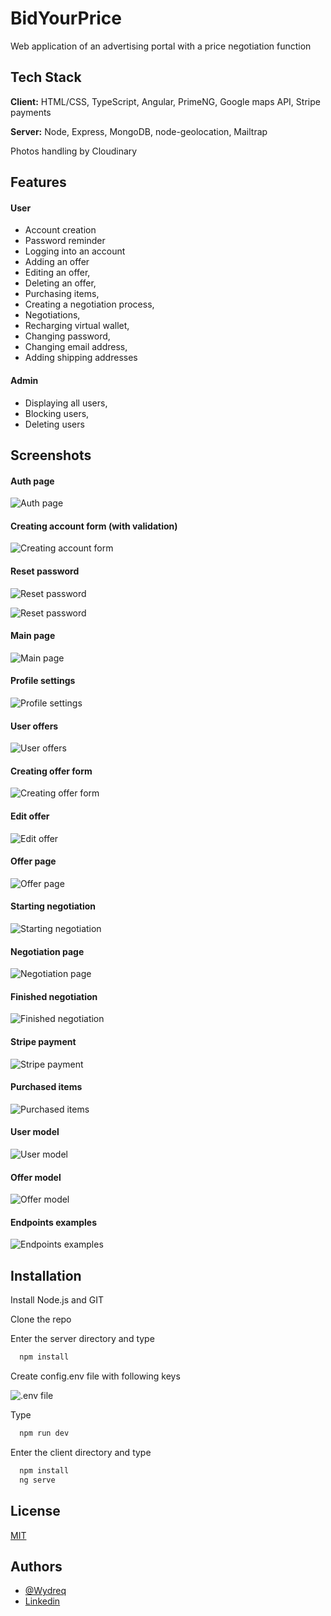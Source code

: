 
# BidYourPrice

Web application of an advertising portal with a price negotiation function




## Tech Stack

**Client:** HTML/CSS, TypeScript, Angular, PrimeNG, Google maps API, Stripe payments

**Server:** Node, Express, MongoDB, node-geolocation, Mailtrap

Photos handling by Cloudinary

## Features

#### User
- Account creation
- Password reminder
- Logging into an account
- Adding an offer
- Editing an offer,
- Deleting an offer,
- Purchasing items,
- Creating a negotiation process,
- Negotiations,
- Recharging virtual wallet,
- Changing password,
- Changing email address,
- Adding shipping addresses

#### Admin

- Displaying all users,
- Blocking users,
- Deleting users


## Screenshots

#### Auth page

![Auth page](https://i.postimg.cc/nhXSBrQY/1.png)

#### Creating account form (with validation)

![Creating account form](https://i.postimg.cc/SNMmdS8q/Creating-account.png)

#### Reset password

![ Reset password](https://i.postimg.cc/HWfrdP9Y/Reset-password-1.png)

![Reset password](https://i.postimg.cc/jSh26q02/Reset-password-2.png)

#### Main page

![Main page](https://i.postimg.cc/j51r6mSL/Main-page.png)

#### Profile settings

![Profile settings](https://i.postimg.cc/CLkz1Hcj/Profile-settings.png)

#### User offers

![User offers](https://i.postimg.cc/kGtPTs2w/Aktywne-oferty.png)

#### Creating offer form

![Creating offer form](https://i.postimg.cc/43BGymCv/Creating-new-offer.png)

#### Edit offer

![Edit offer](https://i.postimg.cc/Pqthd17r/Editing.png)

#### Offer page

![Offer page](https://i.postimg.cc/1tb3Rf6C/Offer-page.png)

#### Starting negotiation

![Starting negotiation](https://i.postimg.cc/CKL1cySN/start-negotiation.png)

#### Negotiation page

![Negotiation page](https://i.postimg.cc/vBTsVbMJ/Negotiation-page.png)

#### Finished negotiation

![Finished negotiation](https://i.postimg.cc/6pxt1kLZ/Negotiation-finished.png)

#### Stripe payment

![Stripe payment](https://i.postimg.cc/XvHvh2v0/Stripe-payment.png)

#### Purchased items

![Purchased items](https://i.postimg.cc/7Z4bTGRj/Purchased-items.png)

#### User model

![User model](https://i.postimg.cc/DZSzKqW4/user-model.png)

#### Offer model

![Offer model](https://i.postimg.cc/QNBBLr5Y/offer-model.png)

#### Endpoints examples

![Endpoints examples](https://i.postimg.cc/4xvsCWBS/endpoints.png)
## Installation

Install Node.js and GIT

Clone the repo

Enter the server directory and type

```bash
  npm install
```

Create config.env file with following keys

![ .env file](https://i.postimg.cc/y80Qv5vk/env-keys.png)

Type

```bash
  npm run dev
```

Enter the client directory and type

```bash
  npm install
  ng serve
```
## License

[MIT](https://choosealicense.com/licenses/mit/)


## Authors

- [@Wydreq](https://www.github.com/Wydreq)
- [Linkedin](https://www.linkedin.com/in/bartłomiej-wydrzycki-909682256/)

